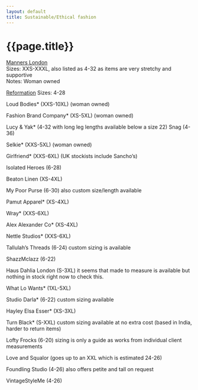 ```yaml
---
layout: default
title: Sustainable/Ethical fashion
---
```


# {{page.title}}

[Manners London](https://www.mannersldn.com/?gclid=Cj0KCQjw5-WRBhCKARIsAAId9Fmq_XNgODKPht4voQ1hMc20mLmxTaXb4qXYy7oQh00NYID0Z0byB_kaAny_EALw_wcB)<br/>
Sizes: XXS-XXXL, also listed as 4-32 as items are very stretchy and supportive<br/>
Notes: Woman owned

[Reformation](https://www.thereformation.com/)
Sizes: 4-28

Loud Bodies* (XXS-10XL) (woman owned)

Fashion Brand Company* (XS-5XL) (woman owned)

Lucy & Yak* (4-32 with long leg lengths available below a size 22)
Snag (4-36)


Selkie* (XXS-5XL) (woman owned)

Girlfriend* (XXS-6XL) (UK stockists include Sancho’s)

Isolated Heroes (6-28)

Beaton Linen (XS-4XL)

My Poor Purse (6-30) also custom size/length available

Pamut Apparel* (XS-4XL)

Wray* (XXS-6XL)

Alex Alexander Co* (XS-4XL)

Nettle Studios* (XXS-6XL)

Tallulah’s Threads (6-24) custom sizing is available

ShazzMclazz (6-22)

Haus Dahlia London (S-3XL) it seems that made to measure is available but nothing in stock right now to check this.

What Lo Wants* (1XL-5XL)

Studio Darla* (6-22) custom sizing available

Hayley Elsa Esser* (XS-3XL)

Turn Black* (S-XXL) custom sizing available at no extra cost (based in India, harder to return items)

Lofty Frocks (6-20) sizing is only a guide as works from individual client measurements

Love and Squalor (goes up to an XXL which is estimated 24-26)

Foundling Studio (4-26) also offers petite and tall on request

VintageStyleMe (4-26)
